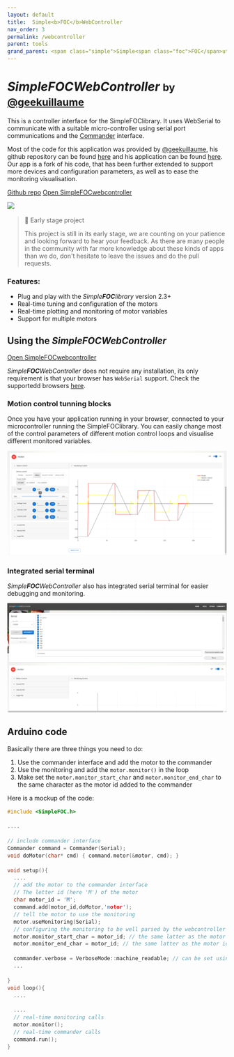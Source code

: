 ```yaml
---
layout: default
title:  Simple<b>FOC</b>WebController
nav_order: 3
permalink: /webcontroller
parent: tools
grand_parent: <span class="simple">Simple<span class="foc">FOC</span>utils</span>
---
```


#  *Simple**FOC**WebController*  <small>by [@geekuillaume](https://github.com/geekuillaume) </small>

This is a controller interface for the <span class="simple">Simple<span class="foc">FOC</span>library</span>. It uses WebSerial to communicate with a suitable micro-controller using serial port communications and the [Commander](commander_interface) interface.

Most of the code for this application was provided by [@geekuillaume](https://github.com/geekuillaume), his github repository can be found [here](https://github.com/geekuillaume/simplefoc-webcontroller) and his application can be found [here](https://simplefoc.besson.co/). 
Our app is a fork of his code, that has been further extended to support more devices and configuration parameters, as well as to ease the monitoring visualisation. 

<a href ="https://github.com/geekuillaume/simplefoc-webcontroller" class="btn btn"><i class="fa fa-github"></i> Github repo</a> <a href ="https://webcontroller.simplefoc.com/" class="btn btn-primary"><i class="fa fa-github"></i> Open <span class="simple">Simple<span class="foc">FOC</span>webcontroller</span></a>   



<img  src="extras/Images/webcontroller.gif" >

<blockquote class="info">
<p class="heading">📢 Early stage project</p>
This project is still in its early stage, we are counting on your patience and looking forward to hear your feedback. As there are many people in the community with far more knowledge about these kinds of apps than we do, don't hesitate to leave the issues and do the pull requests. 
</blockquote>

### Features:
- Plug and play with the *Simple**FOC**library* version 2.3+
- Real-time tuning and configuration of the motors
- Real-time plotting and monitoring of motor variables
- Support for multiple motors


## Using the *Simple**FOC**WebController*

<a href ="https://webcontroller.simplefoc.com/" class="btn btn-primary"><i class="fa fa-github"></i> Open <span class="simple">Simple<span class="foc">FOC</span>webcontroller</span></a>  

*Simple**FOC**WebController* does not require any installation, its only requirement is that your browser has `WebSerial` support. Check the supportedd browsers [here](https://caniuse.com/web-serial).

### Motion control tunning  blocks
Once you have your application running in your browser, connected to your microcontroller running the <span class="simple">Simple<span class="foc">FOC</span>library</span>. You can easily change most of the control parameters of different motion control loops and visualise different monitored variables.

<img src="extras/Images/webcontroller_motor.png"  class="width80">

### Integrated serial terminal

*Simple**FOC**WebController* also has integrated serial terminal for easier debugging and monitoring.

<img  src="extras/Images/webcontroller_init.png" class="width80">


## Arduino code
Basically there are three things you need to do:
1. Use the commander interface and add the motor to the commander
2. Use the monitoring and add the `motor.monitor()` in the loop
3. Make set the `motor.monitor_start_char` and `motor.monitor_end_char` to the same character as the motor id added to the commander

Here is a mockup of the code:

```cpp
#include <SimpleFOC.h>

....

// include commander interface
Commander command = Commander(Serial);
void doMotor(char* cmd) { command.motor(&motor, cmd); }

void setup(){
  ....
  // add the motor to the commander interface
  // The letter id (here 'M') of the motor
  char motor_id = 'M';
  command.add(motor_id,doMotor,'motor');
  // tell the motor to use the monitoring
  motor.useMonitoring(Serial);
  // configuring the monitoring to be well parsed by the webcontroller
  motor.monitor_start_char = motor_id; // the same latter as the motor id in the commander 
  motor.monitor_end_char = motor_id; // the same latter as the motor id in the commander 

  commander.verbose = VerboseMode::machine_readable; // can be set using the webcontroller - optional
  ...

}
void loop(){
  ....

  ....
  // real-time monitoring calls
  motor.monitor();
  // real-time commander calls
  command.run();
}
```